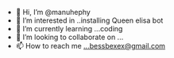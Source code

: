 - 👋 Hi, I’m @manuhephy
- 👀 I’m interested in ..installing Queen elisa bot
- 🌱 I’m currently learning ...coding
- 💞️ I’m looking to collaborate on ...
- 📫 How to reach me ...bessbexex@gmail.com 

<!---
manuhephy/manuhephy is a ✨ special ✨ repository because its `README.md` (this file) appears on your GitHub profile.
You can click the Preview link to take a look at your changes.
--->
